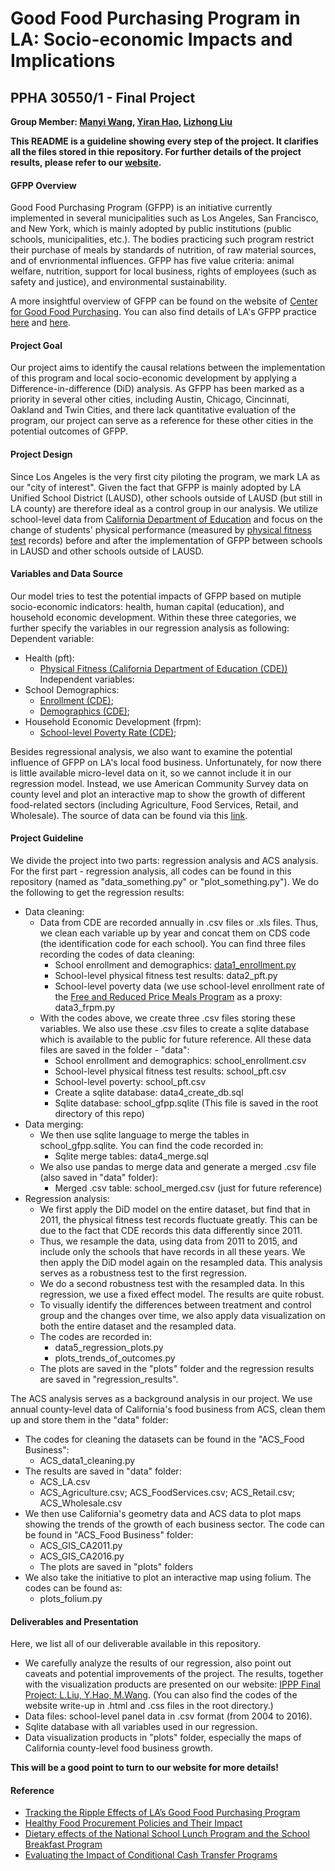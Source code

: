 # Good Food Purchasing Program in LA: Socio-economic Impacts and Implications
## PPHA 30550/1 - Final Project
**Group Member: [Manyi Wang](@manyiw), [Yiran Hao](@chiertu), [Lizhong Liu](@Lizhong-Liu)**


**This README is a guideline showing every step of the project. It clarifies all the files stored in thie repository. For further details of the project results, please refer to our [website](https://lizhong-liu.github.io/GFPP_DiD/).**


#### GFPP Overview
Good Food Purchasing Program (GFPP) is an initiative currently implemented in several municipalities such as Los Angeles, San Francisco, and New York, which is mainly adopted by public institutions (public schools, municipalities, etc.). The bodies practicing such program restrict their purchase of meals by standards of nutrition, of raw material sources, and of envrionmental influences. GFPP has five value criteria: animal welfare, nutrition, support for local business, rights of employees (such as safety and justice), and environmental sustainability. 

A more insightful overview of GFPP can be found on the website of [Center for Good Food Purchasing](https://goodfoodpurchasing.org/program-overview/). You can also find details of LA's GFPP practice [here](http://goodfoodla.org/good-food/) and [here](https://achieve.lausd.net/Page/11672).


#### Project Goal
Our project aims to identify the causal relations between the implementation of this program and local socio-economic development by applying a Difference-in-difference (DiD) analysis. As GFPP has been marked as a priority in several other cities, including Austin, Chicago, Cincinnati, Oakland and Twin Cities, and there lack quantitative evaluation of the program, our project can serve as a reference for these other cities in the potential outcomes of GFPP.


#### Project Design
Since Los Angeles is the very first city piloting the program, we mark LA as our "city of interest". Given the fact that GFPP is mainly adopted by LA Unified School District (LAUSD), other schools outside of LAUSD (but still in LA county) are therefore ideal as a control group in our analysis. We utilize school-level data from [California Department of Education](https://www.cde.ca.gov/) and focus on the change of students' physical performance (measured by [physical fitness test](https://www.cde.ca.gov/ta/tg/pf/) records) before and after the implementation of GFPP between schools in LAUSD and other schools outside of LAUSD.


#### Variables and Data Source
Our model tries to test the potential impacts of GFPP based on mutiple socio-economic indicators: health, human capital (education), and household economic development. Within these three categories, we further specify the variables in our regression analysis as following:
Dependent variable:
- Health (pft):
  - [Physical Fitness (California Department of Education (CDE))](https://www.cde.ca.gov/ta/tg/pf/pftresearch.asp)
Independent variables:
- School Demographics:
  - [Enrollment (CDE)](https://www.cde.ca.gov/ds/sd/sd/filesenr.asp);
  - [Demographics (CDE)](https://www.cde.ca.gov/ds/sd/sd/filesenr.asp);
- Household Economic Development (frpm):
  - [School-level Poverty Rate (CDE)](https://www.cde.ca.gov/ds/sd/sd/filessp.asp);

Besides regressional analysis, we also want to examine the potential influence of GFPP on LA's local food business. Unfortunately, for now there is little available micro-level data on it, so we cannot include it in our regression model. Instead, we use American Community Survey data on county level and plot an interactive map to show the growth of different food-related sectors (including Agriculture, Food Services, Retail, and Wholesale). The source of data can be found via this [link](https://factfinder.census.gov/faces/nav/jsf/pages/searchresults.xhtml?refresh=t).



#### Project Guideline
We divide the project into two parts: regression analysis and ACS analysis. For the first part - regression analysis, all codes can be found in this repository (named as "data_something.py" or "plot_something.py"). We do the following to get the regression results:
- Data cleaning: 
  - Data from CDE are recorded annually in .csv files or .xls files. Thus, we clean each variable up by year and concat them on CDS code (the identification code for each school). You can find three files recording the codes of data cleaning:
    - School enrollment and demographics: [data1_enrollment.py](https://github.com/Lizhong-Liu/GFPP_DiD/blob/master/data1_enrollment.py)
    - School-level physical fitness test results: data2_pft.py
    - School-level poverty data (we use school-level enrollment rate of the [Free and Reduced Price Meals Program](https://www.fns.usda.gov/school-meals/applying-free-and-reduced-price-school-meals) as a proxy: data3_frpm.py
  - With the codes above, we create three .csv files storing these variables. We also use these .csv files to create a sqlite database which is available to the public for future reference. All these data files are saved in the folder - "data":
    - School enrollment and demographics: school_enrollment.csv
    - School-level physical fitness test results: school_pft.csv
    - School-level poverty: school_pft.csv
    - Create a sqlite database: data4_create_db.sql
    - Sqlite database: school_gfpp.sqlite (This file is saved in the root directory of this repo)
- Data merging:
  - We then use sqlite language to merge the tables in school_gfpp.sqlite. You can find the code recorded in:
    - Sqlite merge tables: data4_merge.sql
  - We also use pandas to merge data and generate a merged .csv file (also saved in "data" folder):
    - Merged .csv table: school_merged.csv (just for future reference)
- Regression analysis:
  - We first apply the DiD model on the entire dataset, but find that in 2011, the physical fitness test records fluctuate greatly. This can be due to the fact that CDE records this data differently since 2011.
  - Thus, we resample the data, using data from 2011 to 2015, and include only the schools that have records in all these years. We then apply the DiD model again on the resampled data. This analysis serves as a robustness test to the first regression.
  - We do a second robustness test with the resampled data. In this regression, we use a fixed effect model. The results are quite robust.
  - To visually identify the differences between treatment and control group and the changes over time, we also apply data visualization on both the entire dataset and the resampled data.
  - The codes are recorded in:
    - data5_regression_plots.py
    - plots_trends_of_outcomes.py
  - The plots are saved in the "plots" folder and the regression results are saved in "regression_results".

The ACS analysis serves as a background analysis in our project. We use annual county-level data of California's food business from ACS, clean them up and store them in the "data" folder:
- The codes for cleaning the datasets can be found in the "ACS_Food Business":
  - ACS_data1_cleaning.py
- The results are saved in "data" folder:
  - ACS_LA.csv
  - ACS_Agriculture.csv; ACS_FoodServices.csv; ACS_Retail.csv; ACS_Wholesale.csv
- We then use California's geometry data and ACS data to plot maps showing the trends of the growth of each business sector. The code can be found in "ACS_Food Business" folder:
  - ACS_GIS_CA2011.py
  - ACS_GIS_CA2016.py
  - The plots are saved in "plots" folders
- We also take the initiative to plot an interactive map using folium. The codes can be found as:
  - plots_folium.py


#### Deliverables and Presentation
Here, we list all of our deliverable available in this repository.
- We carefully analyze the results of our regression, also point out caveats and potential improvements of the project. The results, together with the visualization products are presented on our website: [IPPP Final Project: L.Liu, Y.Hao, M.Wang](https://lizhong-liu.github.io/GFPP_DiD/). (You can also find the codes of the website write-up in .html and .css files in the root directory.)
- Data files: school-level panel data in .csv format (from 2004 to 2016).
- Sqlite database with all variables used in our regression.
- Data visualization products in "plots" folder, especially the maps of California county-level food business growth.


**This will be a good point to turn to our website for more details!**


#### Reference
- [Tracking the Ripple Effects of LA’s Good Food Purchasing Program](http://www.policylink.org/equity-in-action/la-good-food-purchasing-program)
- [Healthy Food Procurement Policies and Their Impact](https://www.ncbi.nlm.nih.gov/pmc/articles/PMC3986994/)
- [Dietary effects of the National School Lunch Program and the School Breakfast Program](http://ajcn.nutrition.org/content/61/1/221S.full.pdf+html)
- [Evaluating the Impact of Conditional Cash Transfer Programs](https://academic.oup.com/wbro/article-abstract/20/1/29/1667806)
